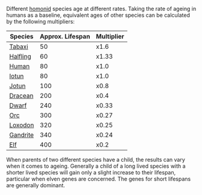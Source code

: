 Different [homonid](Homonid/Homonid.md) species age at different rates. Taking the rate of ageing in humans as a baseline, equivalent ages of other species can be calculated by the following multipliers:

| Species  | Approx. Lifespan | Multiplier |
| -------- | ------------- | ---------- |
| [Tabaxi](Godtouched/Tabaxi.md)   | 50   | x1.6        |
| [Halfling](Homonid/Halfling.md) | 60   | x1.33       |
| [Human](Homonid/Human.md)    | 80   | x1.0        |
| [Iotun](Homonid/Iotun.md)    | 80   | x1.0        |
| [Jotun](Homonid/Jotun.md)    | 100  | x0.8        |
| [Dracean](Homonid/Dracean.md)  | 200  | x0.4        |
| [Dwarf](Homonid/Dwarf.md)    | 240  | x0.33        |
| [Orc](Homonid/Orc.md)      | 300  | x0.27       |
| [Loxodon](Godtouched/Loxodon.md)  | 320  | x0.25        |
| [Gandrite](Godtouched/Gandrite.md) | 340  | x0.24       |
| [Elf](Homonid/Elf.md)      | 400  | x0.2        |

When parents of two different species have a child, the results can vary when it comes to ageing. Generally a child of a long lived species with a shorter lived species will gain only a slight increase to their lifespan, particular when elven genes are concerned. The genes for short lifespans are generally dominant.
